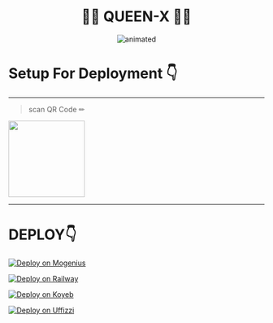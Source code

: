 <h1 align="center">🦹‍♀️ QUEEN-X 🦹‍♀️<br></h1>
<p align="center"><img src="https://telegra.ph/file/e4c0e7eb7441a534e735e.jpg" alt="animated" /></p>


# Setup For Deployment 👇

***
> scan  QR Code ✏
<div align="left"><a href="https://queen-x-qr.yureshofficial.repl.co/"><img src="https://i.ibb.co/5WRBdGh/ab1985860df7.jpg" width="150" ></a></div>

---


# DEPLOY👇

[![Deploy on Mogenius](https://telegra.ph/file/946d83b461457a3c1598c.png)](https://studio.mogenius.com/studio/cloud-space/cloud-space-overview)

[![Deploy on Railway](https://railway.app/button.svg)](https://railway.app/dashboard)

[![Deploy on Koyeb](https://telegra.ph/file/48228bbb836479f7a2863.png)](https://app.koyeb.com/deploy?type=git&repository=&branch=name&name=servicename)

[![Deploy on Uffizzi](https://telegra.ph/file/e464e609e43eb3dfdc144.png)](https://app.uffizzi.com/projects)

